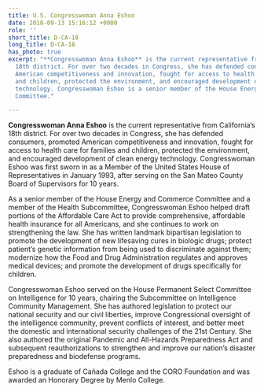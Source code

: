 ```yaml
---
title: U.S. Congresswoman Anna Eshoo
date: 2018-09-13 15:16:12 +0000
role: ''
short_title: D-CA-18
long_title: D-CA-18
has_photo: true
excerpt: "**Congresswoman Anna Eshoo** is the current representative from California’s
  18th district. For over two decades in Congress, she has defended consumers, promoted
  American competitiveness and innovation, fought for access to health care for families
  and children, protected the environment, and encouraged development of clean energy
  technology. Congresswoman Eshoo is a senior member of the House Energy and Commerce
  Committee."

---
```

**Congresswoman Anna Eshoo** is the current representative from California’s 18th district. For over two decades in Congress, she has defended consumers, promoted American competitiveness and innovation, fought for access to health care for families and children, protected the environment, and encouraged development of clean energy technology. Congresswoman Eshoo was first sworn in as a Member of the United States House of Representatives in January 1993, after serving on the San Mateo County Board of Supervisors for 10 years.  
  
As a senior member of the House Energy and Commerce Committee and a member of the Health Subcommittee, Congresswoman Eshoo helped draft portions of the Affordable Care Act to provide comprehensive, affordable health insurance for all Americans, and she continues to work on strengthening the law. She has written landmark bipartisan legislation to promote the development of new lifesaving cures in biologic drugs; protect patient’s genetic information from being used to discriminate against them; modernize how the Food and Drug Administration regulates and approves medical devices; and promote the development of drugs specifically for children.  
  
Congresswoman Eshoo served on the House Permanent Select Committee on Intelligence for 10 years, chairing the Subcommittee on Intelligence Community Management. She has authored legislation to protect our national security and our civil liberties, improve Congressional oversight of the intelligence community, prevent conflicts of interest, and better meet the domestic and international security challenges of the 21st Century. She also authored the original Pandemic and All-Hazards Preparedness Act and subsequent reauthorizations to strengthen and improve our nation’s disaster preparedness and biodefense programs.  
  
Eshoo is a graduate of Cañada College and the CORO Foundation and was awarded an Honorary Degree by Menlo College.